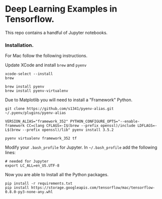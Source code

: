 

# Deep Learning Examples in Tensorflow.


This repo contains a handful of Jupyter notebooks.


### Installation.

For Mac follow the following instructions.

Update XCode and install `brew` and `pyenv`

    xcode-select --install
    brew

    brew install pyenv
    brew install pyenv-virtualenv


Due to Matplotlib you will need to install a "Framework" Python.

    git clone https://github.com/s1341/pyenv-alias.git ~/.pyenv/plugins/pyenv-alias

    VERSION_ALIAS="framework_352" PYTHON_CONFIGURE_OPTS="--enable-framework CC=clang CFLAGS=-I$(brew --prefix openssl)/include LDFLAGS=-L$(brew --prefix openssl)/lib" pyenv install 3.5.2

    pyenv virtualenv framework_352 tf


Modify your `.bash_profile` for Jupyter. In `~/.bash_profile` add the following lines:

    # needed for Jupyter
    export LC_ALL=en_US.UTF-8

Now you are able to Install all the Python packages.

    pip install -r requirements.txt
    pip install https://storage.googleapis.com/tensorflow/mac/tensorflow-0.8.0-py3-none-any.whl


